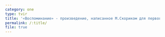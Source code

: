 ```yaml
---
category: one
type: tvir
title: '«Воспоминание» - произведение, написанное М.Скориком для первого тура конкурса'
permalink: /:title/
file: true
---
```


